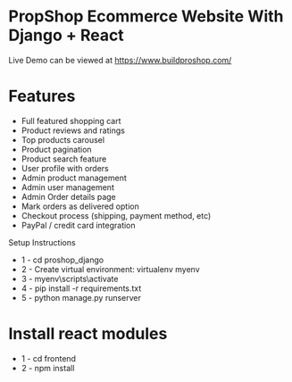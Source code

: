 # PropShop Ecommerce Website With Django + React

Live Demo can be viewed at https://www.buildproshop.com/

# Features
* Full featured shopping cart
* Product reviews and ratings
* Top products carousel
* Product pagination
* Product search feature
* User profile with orders
* Admin product management
* Admin user management
* Admin Order details page
* Mark orders as delivered option
* Checkout process (shipping, payment method, etc)
* PayPal / credit card integration


Setup Instructions
* 1 - cd proshop_django
* 2 - Create virtual environment: virtualenv myenv
* 3 - myenv\scripts\activate
* 4 - pip install -r requirements.txt
* 5 - python manage.py runserver

# Install react modules
* 1 - cd frontend
* 2 - npm install
